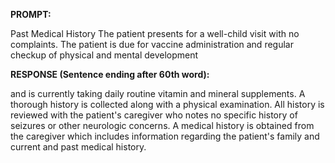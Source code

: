 **PROMPT:**

Past Medical History The patient presents for a well-child visit with no complaints. The patient is due for vaccine administration and regular checkup of physical and mental development

**RESPONSE (Sentence ending after 60th word):**

and is currently taking daily routine vitamin and mineral supplements. A thorough history is collected along with a physical examination. All history is reviewed with the patient's caregiver who notes no specific history of seizures or other neurologic concerns. A medical history is obtained from the caregiver which includes information regarding the patient's family and current and past medical history. 